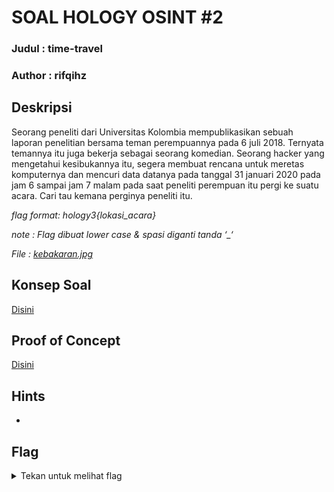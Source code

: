 # SOAL HOLOGY OSINT #2

### Judul : time-travel

### Author : rifqihz

## Deskripsi

Seorang peneliti dari Universitas Kolombia mempublikasikan sebuah laporan penelitian bersama teman perempuannya pada 6 juli 2018. Ternyata temannya itu juga bekerja sebagai seorang komedian. Seorang hacker yang mengetahui kesibukannya itu, segera membuat rencana untuk meretas komputernya dan mencuri data datanya pada tanggal 31 januari 2020 pada jam 6 sampai jam 7 malam pada saat peneliti perempuan itu pergi ke suatu acara. Cari tau kemana perginya peneliti itu.

_flag format: hology3{lokasi_acara}_

_note : Flag dibuat lower case & spasi diganti tanda ‘\_‘_

_File : [kebakaran.jpg](kebakaran.jpg)_

## Konsep Soal

[Disini](konsep-soal.pdf)

## Proof of Concept

[Disini](proof-of-concept.pdf)

## Hints

-

## Flag

<details>
<summary>Tekan untuk melihat flag</summary>

    hology3{folger_theatre}

</details>
